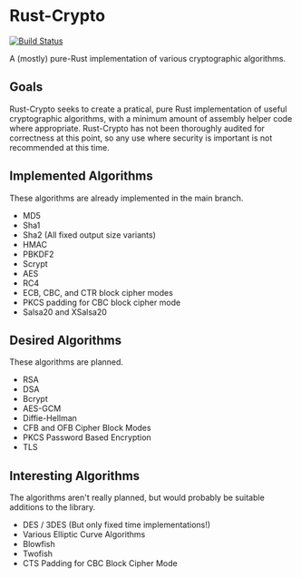 # Rust-Crypto

[![Build Status](https://travis-ci.org/DaGenix/rust-crypto.png?branch=master)](https://travis-ci.org/DaGenix/rust-crypto)

A (mostly) pure-Rust implementation of various cryptographic algorithms.

## Goals

Rust-Crypto seeks to create a pratical, pure Rust implementation of useful cryptographic algorithms,
with a minimum amount of assembly helper code where appropriate. Rust-Crypto has not been thoroughly
audited for correctness at this point, so any use where security is important is not recommended at
this time.

## Implemented Algorithms

These algorithms are already implemented in the main branch.

* MD5
* Sha1
* Sha2 (All fixed output size variants)
* HMAC
* PBKDF2
* Scrypt
* AES
* RC4
* ECB, CBC, and CTR block cipher modes
* PKCS padding for CBC block cipher mode
* Salsa20 and XSalsa20

## Desired Algorithms

These algorithms are planned.

* RSA
* DSA
* Bcrypt
* AES-GCM
* Diffie-Hellman
* CFB and OFB Cipher Block Modes
* PKCS Password Based Encryption
* TLS

## Interesting Algorithms

The algorithms aren't really planned, but would probably be suitable additions to the library.

* DES / 3DES (But only fixed time implementations!)
* Various Elliptic Curve Algorithms
* Blowfish
* Twofish
* CTS Padding for CBC Block Cipher Mode

